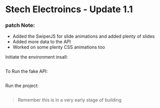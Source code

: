 # Stech Electroincs - Update 1.1

### patch Note:

- Added the SwiperJS for slide animations and added plenty of slides
- Added more data to the API
- Worked on some plenty CSS animations too

Initiate the environment insall:

```npm i

```

To Run the fake API:

```npm run fake-api-start

```

Run the project:

```npm run dev

```

> Remember this is in a very early stage of building
